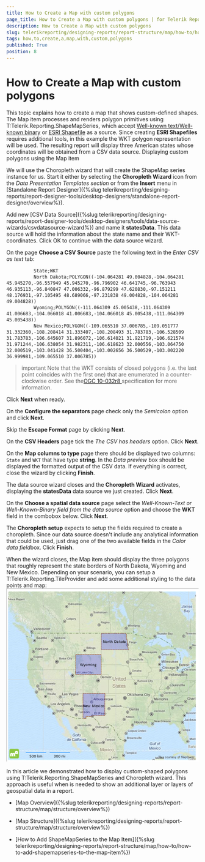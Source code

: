 ```yaml
---
title: How to Create a Map with custom polygons
page_title: How to Create a Map with custom polygons | for Telerik Reporting Documentation
description: How to Create a Map with custom polygons
slug: telerikreporting/designing-reports/report-structure/map/how-to/how-to-create-a-map-with-custom-polygons
tags: how,to,create,a,map,with,custom,polygons
published: True
position: 8
---
```


# How to Create a Map with custom polygons



This topic explains how to create a map that shows custom-defined shapes. The Map item processes and renders polygon primitives
        using T:Telerik.Reporting.ShapeMapSeries,
        which accept
        [Well-known text/Well-known binary](http://en.wikipedia.org/wiki/Well-known_text)
        or
        [ESRI Shapefile](http://en.wikipedia.org/wiki/Shapefile)
        as a source. Since creating __ESRI Shapefiles__ requires additional tools, in this example the WKT polygon representation
        will be used. The resulting report will display three American states whose coordinates will be obtained from a CSV data source.
      Displaying custom polygons using the Map item

We will use the Choropleth wizard that will create the ShapeMap series instance for us. Start it either by selecting the
              __Choropleth Wizard__ icon from the *Data Presentation Templates section* or from the __Insert__
              menu in [Standalone Report Designer]({%slug telerikreporting/designing-reports/report-designer-tools/desktop-designers/standalone-report-designer/overview%}).
            

Add new
              [CSV Data Source]({%slug telerikreporting/designing-reports/report-designer-tools/desktop-designers/tools/data-source-wizards/csvdatasource-wizard%})
              and name it __statesData__. This data source will hold the information about the state name and their WKT-coordinates.
              Click OK to continue with the data source wizard.
            

On the page __Choose a CSV Source__ paste the following text in the *Enter CSV as text* tab:
            

	
              State;WKT
              North Dakota;POLYGON((-104.064281 49.004828,-104.064281 45.945270,-96.557949 45.945270,-96.796902 46.641745,-96.763943 46.935113,-96.840847 47.006332,-96.879299 47.620830,-97.151211 48.176931,-97.105495 48.689066,-97.231838 49.004828,-104.064281 49.004828))
              Wyoming;POLYGON((-111.064309 45.005438,-111.064309 41.006683,-104.066018 41.006683,-104.066018 45.005438,-111.064309 45.005438))
              New Mexico;POLYGON((-109.065510 37.006785,-109.051777 31.332360,-108.208414 31.333407,-108.208493 31.783783,-106.528509 31.783783,-106.645607 31.896072,-106.614021 31.921719,-106.621574 31.971244,-106.638054 31.982311,-106.618623 32.000556,-103.064750 32.000519,-103.041428 36.500404,-103.002656 36.500529,-103.002220 36.999981,-109.065510 37.006785))
            



>important Note that the WKT consists of closed polygons (i.e. the last point coincides with the first one) that are enumerated in a counter-clockwise order.
                See the[OGC 10-032r8 ](https://portal.opengeospatial.org/files/?artifact_id=56866)specification for more information.
>


Click __Next__ when ready.
            

On the __Configure the separators__ page check only the *Semicolon* option and click __Next__.
            

Skip the __Escape Format__ page by clicking __Next__.
            

On the __CSV Headers__ page tick the *The CSV has headers* option. Click __Next__.
            

On the __Map columns to type__ page there should be displayed two columns: `State` and `WKT` that have type __string__.
              In the *Data preview* box should be displayed the formatted output of the CSV data. If everything is correct, close the wizard by clicking __Finish__.
            

The data source wizard closes and the __Choropleth Wizard__ activates, displaying the __statesData__ data source we just created. Click __Next__.
            

On the __Choose a spatial data source__ page select the
              *Well-Known-Text or Well-Known-Binary field from the data source* option and choose the
              __WKT__ field in the combobox below. Click __Next__.
            

The __Choropleth setup__ expects to setup the fields required to create a choropleth.
              Since our data source doesn't include any analytical information that could be used, just drag one of the two available fields in the
              *Color data field*box. Click __Finish__.
            

When the wizard closes, the Map item should display the three polygons that roughly represent the state borders of North Dakota, Wyoming and New Mexico.
              Depending on your scenario, you can setup a
              T:Telerik.Reporting.TileProvider and add some additional styling to the data points and map:
            ![Map CustomWKT](images/Map/MapCustomWKT.png)

In this article we demonstrated how to display custom-shaped polygons using
            T:Telerik.Reporting.ShapeMapSeries and Choropleth wizard. This approach is useful when is needed to
            show an additional layer or layers of geospatial data in a report.
          

 * [Map Overview]({%slug telerikreporting/designing-reports/report-structure/map/structure/overview%})

 * [Map Structure]({%slug telerikreporting/designing-reports/report-structure/map/structure/overview%})

 * [How to Add ShapeMapSeries to the Map Item]({%slug telerikreporting/designing-reports/report-structure/map/how-to/how-to-add-shapemapseries-to-the-map-item%})
